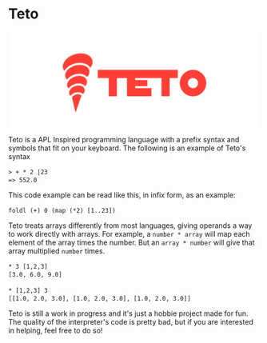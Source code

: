 # Teto
![Tetolang Logo](TETO.png)
Teto is a APL Inspired programming language with a prefix syntax and symbols that fit on your keyboard. The following is an example of Teto's syntax
```
> + * 2 |23
=> 552.0
```
This code example can be read like this, in infix form, as an example:
```
foldl (+) 0 (map (*2) [1..23])
```
Teto treats arrays differently from most languages, giving operands a way to work directly with arrays. For example, a `number * array` will map each element of the array times the number. But an `array * number` will give that array multiplied `number` times.
```
* 3 [1,2,3]
[3.0, 6.0, 9.0]

* [1,2,3] 3
[[1.0, 2.0, 3.0], [1.0, 2.0, 3.0], [1.0, 2.0, 3.0]]
```
Teto is still a work in progress and it's just a hobbie project made for fun. The quality of the interpreter's code is pretty bad, but if you are interested in helping, feel free to do so!
